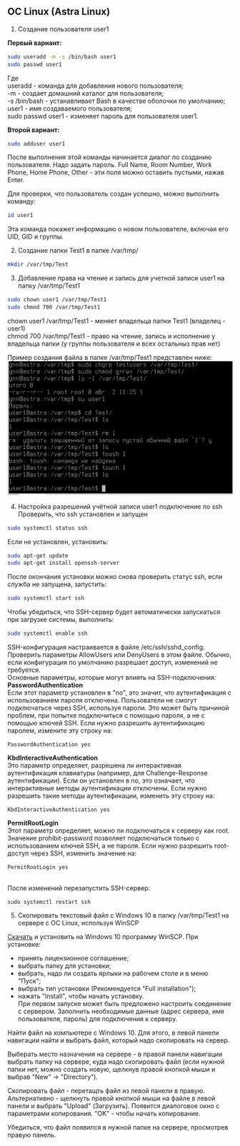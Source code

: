 ## ОС Linux (Astra Linux)

1. Создание пользователя user1

**Первый вариант:**

```bash
sudo useradd -m -s /bin/bash user1
sudo passwd user1
```
Где \
useradd - команда для добавления нового пользователя; \
-m - создает домашний каталог для пользователя; \
-s /bin/bash - устанавливает Bash в качестве оболочки по умолчанию; \
user1 - имя создаваемого пользователя; \
sudo passwd user1 - изменяет пароль для пользователя user1.

**Второй вариант:**
```bash
sudo adduser user1
```
После выполнения этой команды начинается диалог по созданию пользователя. Надо задать пароль. Full Name, Room Number, Work Phone, Home Phone, Other - эти поля можно оставить пустыми, нажав Enter.

Для проверки, что пользователь создан успешно, можно выполнить команду:
```bash
id user1
```
Эта команда покажет информацию о новом пользователе, включая его UID, GID и группы. 

2. Создание папки Test1 в папке /var/tmp/
```bash
mkdir /var/tmp/Test
```
3. Добавление права на чтение и запись для учетной записи user1 на папку /var/tmp/Test1
```bash
sudo chown user1 /var/tmp/Test1
sudo chmod 700 /var/tmp/Test1
```
chown user1 /var/tmp/Test1 - меняет владельца папки Test1 (владелец - user1) \
chmod 700 /var/tmp/Test1 - право на чтение, запись и исполнение у владельца папки (у группы пользователя и всех остальныз прав нет)

Пример создания файла в папке /var/tmp/Test1 представлен ниже:
![Create file](./images/astra.png) 

4. Настройка разрешений учётной записи user1 подключение по ssh \
Проверить, что ssh установлен и запущен
```bash
sudo systemctl status ssh
```
Если не установлен, установить:
```bash
sudo apt-get update
sudo apt-get install openssh-server
```
После окончания установки можно снова проверить статус ssh, если служба не запущена, запустить:
```bash
sudo systemctl start ssh
```
Чтобы убедиться, что SSH-сервер будет автоматически запускаться при загрузке системы, выполнить:
```bash
sudo systemctl enable ssh
```
SSH-конфигурация настраивается в файле /etc/ssh/sshd_config. Проверить параметры AllowUsers или DenyUsers в этом файле. Обычно, если конфигурация по умолчанию разрешает доступ, изменений не требуется. \
Основные параметры, которые могут влиять на SSH-подключения: \
__PasswordAuthentication__ \
Если этот параметр установлен в "no", это значит, что аутентификация с использованием пароля отключена. Пользователи не смогут подключаться через SSH, используя пароли. Это может быть причиной проблем, при попытке подключиться с помощью пароля, а не с помощью ключей SSH.
Если нужно разрешить аутентификацию паролем, измените эту строку на:
```
PasswordAuthentication yes
```

__KbdInteractiveAuthentication__ \
 Это параметр определяет, разрешена ли интерактивная аутентификация клавиатуры (например, для Challenge-Response аутентификации). Если он установлен в no, это означает, что интерактивные методы аутентификации отключены.
Если нужно разрешить такие методы аутентификации, изменить эту строку на:
```
KbdInteractiveAuthentication yes
```
__PermitRootLogin__ \
Этот параметр определяет, можно ли подключаться к серверу как root. Значение prohibit-password позволяет подключаться только с использованием ключей SSH, а не пароля.
Если нужно разрешить root-доступ через SSH, изменить значение на:
```
PermitRootLogin yes
```
\
После изменений перезапустить SSH-сервер:
```
sudo systemctl restart ssh
```

5. Скопировать текстовый файл с Windows 10 в папку /var/tmp/Test1 на сервере с ОС Linux, используя WinSCP

[Скачать](https://winscp.net/eng/download.php) и установить на Windows 10 программу WinSCP. При установке:
- принять лицензионное соглашение;
- выбрать папку для установки;
- выбрать, надо ли создать ярлыки на рабочем столе и в меню "Пуск";
- выбрать тип установки (Рекомендуется "Full installation");
- нажать "Install", чтобы начать установку. \
При первом запуске может быть предложено настроить соединение с сервером. Заполнить необходимые данные (адрес сервера, имя пользователя, пароль) для подключения к серверу.

Найти файл на компьютере с Windows 10. Для этого, в левой панели навигации найти и выбрать файл, который надо скопировать на сервер.

Выберать место назначения на сервере - в правой панели навигации выбрать папку на сервере, куда надо скопировать файл (если нужной папки нет, можно создать новую, щелкнув правой кнопкой мыши и выбрав "New" -> "Directory").

Скопировать файл - перетащть файл из левой панели в правую. Альтернативно - щелкнуть правой кнопкой мыши на файле в левой панели и выбрать "Upload" (Загрузить). Появится диалоговое окно с параметрами копирования. "OK" - чтобы начать копирование.

Убедиться, что файл появился в нужной папке на сервере, просмотрев правую панель.